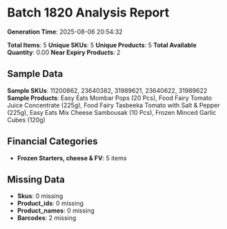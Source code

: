 # Batch 1820 Analysis Report

**Generation Time**: 2025-08-06 20:54:32

**Total Items**: 5
**Unique SKUs**: 5
**Unique Products**: 5
**Total Available Quantity**: 0.00
**Near Expiry Products**: 2

## Sample Data
**Sample SKUs**: 11200862, 23640382, 31989621, 23640622, 31989622
**Sample Products**: Easy Eats Mombar Pops (20 Pcs), Food Fairy Tomato Juice Concentrate (225g), Food Fairy Tasbeeka Tomato with Salt & Pepper (225g), Easy Eats Mix Cheese Sambousak (10 Pcs), Frozen Minced Garlic Cubes (120g)

## Financial Categories
- **Frozen Starters, cheese & FV**: 5 items

## Missing Data
- **Skus**: 0 missing
- **Product_ids**: 0 missing
- **Product_names**: 0 missing
- **Barcodes**: 2 missing
